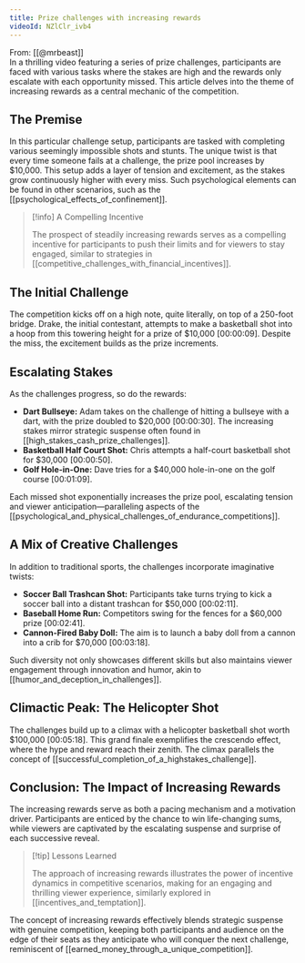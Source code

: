 ```yaml
---
title: Prize challenges with increasing rewards
videoId: NZlClr_ivb4
---
```


From: [[@mrbeast]] <br/> 
In a thrilling video featuring a series of prize challenges, participants are faced with various tasks where the stakes are high and the rewards only escalate with each opportunity missed. This article delves into the theme of increasing rewards as a central mechanic of the competition.

## The Premise

In this particular challenge setup, participants are tasked with completing various seemingly impossible shots and stunts. The unique twist is that every time someone fails at a challenge, the prize pool increases by $10,000. This setup adds a layer of tension and excitement, as the stakes grow continuously higher with every miss. Such psychological elements can be found in other scenarios, such as the [[psychological_effects_of_confinement]].

> [!info] A Compelling Incentive
> 
> The prospect of steadily increasing rewards serves as a compelling incentive for participants to push their limits and for viewers to stay engaged, similar to strategies in [[competitive_challenges_with_financial_incentives]].

## The Initial Challenge

The competition kicks off on a high note, quite literally, on top of a 250-foot bridge. Drake, the initial contestant, attempts to make a basketball shot into a hoop from this towering height for a prize of $10,000 <a class="yt-timestamp" data-t="00:00:09">[00:00:09]</a>. Despite the miss, the excitement builds as the prize increments.

## Escalating Stakes

As the challenges progress, so do the rewards:

- **Dart Bullseye:** Adam takes on the challenge of hitting a bullseye with a dart, with the prize doubled to $20,000 <a class="yt-timestamp" data-t="00:00:30">[00:00:30]</a>. The increasing stakes mirror strategic suspense often found in [[high_stakes_cash_prize_challenges]].
- **Basketball Half Court Shot:** Chris attempts a half-court basketball shot for $30,000 <a class="yt-timestamp" data-t="00:00:50">[00:00:50]</a>.
- **Golf Hole-in-One:** Dave tries for a $40,000 hole-in-one on the golf course <a class="yt-timestamp" data-t="00:01:09">[00:01:09]</a>.

Each missed shot exponentially increases the prize pool, escalating tension and viewer anticipation—paralleling aspects of the [[psychological_and_physical_challenges_of_endurance_competitions]].

## A Mix of Creative Challenges

In addition to traditional sports, the challenges incorporate imaginative twists:

- **Soccer Ball Trashcan Shot:** Participants take turns trying to kick a soccer ball into a distant trashcan for $50,000 <a class="yt-timestamp" data-t="00:02:11">[00:02:11]</a>.
- **Baseball Home Run:** Competitors swing for the fences for a $60,000 prize <a class="yt-timestamp" data-t="00:02:41">[00:02:41]</a>.
- **Cannon-Fired Baby Doll:** The aim is to launch a baby doll from a cannon into a crib for $70,000 <a class="yt-timestamp" data-t="00:03:18">[00:03:18]</a>.

Such diversity not only showcases different skills but also maintains viewer engagement through innovation and humor, akin to [[humor_and_deception_in_challenges]].

## Climactic Peak: The Helicopter Shot

The challenges build up to a climax with a helicopter basketball shot worth $100,000 <a class="yt-timestamp" data-t="00:05:18">[00:05:18]</a>. This grand finale exemplifies the crescendo effect, where the hype and reward reach their zenith. The climax parallels the concept of [[successful_completion_of_a_highstakes_challenge]].

## Conclusion: The Impact of Increasing Rewards

The increasing rewards serve as both a pacing mechanism and a motivation driver. Participants are enticed by the chance to win life-changing sums, while viewers are captivated by the escalating suspense and surprise of each successive reveal.

> [!tip] Lessons Learned
> 
> The approach of increasing rewards illustrates the power of incentive dynamics in competitive scenarios, making for an engaging and thrilling viewer experience, similarly explored in [[incentives_and_temptation]].

The concept of increasing rewards effectively blends strategic suspense with genuine competition, keeping both participants and audience on the edge of their seats as they anticipate who will conquer the next challenge, reminiscent of [[earned_money_through_a_unique_competition]].